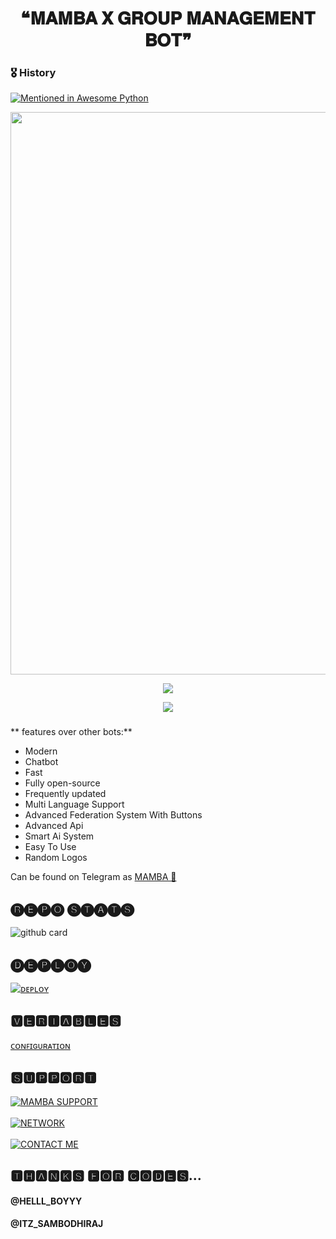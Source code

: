 <h1 align = "center"> ❝𝐌𝐀𝐌𝐁𝐀 𝐗  𝐆𝐑𝐎𝐔𝐏 𝐌𝐀𝐍𝐀𝐆𝐄𝐌𝐄𝐍𝐓 𝐁𝐎𝐓❞ </h1>

### 🎖 History

[![Mentioned in Awesome Python](https://awesome.re/mentioned-badge.svg)](https://github.com/SUKHPAL443/MAMBA-X)

<p align = "center"><a herf = "https://t.me/MAMBAX_GBOT" alt = "MAMBA"><img src = "https://telegra.ph/file/c61dc24bd0bc889c3838d.jpg" width = "900"></a></p>

<p align = "center">
<a href = "https://python.org">
<img src = "https://forthebadge.com/images/badges/made-with-python.svg">
</p>
</a>

<p align = "center">
<a href = "https://github.com/SUKHPAL443/MAMBA-X">
<img src = "https://forthebadge.com/images/badges/open-source.svg">
</p>
</a>

###
** features over other bots:**
- Modern
- Chatbot
- Fast
- Fully open-source
- Frequently updated
- Multi Language Support
- Advanced Federation System With Buttons
- Advanced Api
- Smart Ai System
- Easy To Use
- Random Logos

Can be found on Telegram as [MAMBA 💞](https://t.me/MAMBAX_GBOT)</br>


## 🅡🅔🅟🅞 🅢🅣🅐🅣🅢
![github card](https://github-readme-stats.vercel.app/api/pin/?username=SUKHPAL443&repo=MAMBA-X&theme=dark)

## 🅓🅔🅟🅛🅞🅨
[![ᴅᴇᴘʟᴏʏ](https://www.herokucdn.com/deploy/button.svg)](https://heroku.com/deploy?template=https://github.com/SUKHPAL443/MAMBA-X)


## 🆅🅴🆁🅸🅰🅱🅻🅴🆂
[ᴄᴏɴꜰɪɢᴜʀᴀᴛɪᴏɴ](https://github.com/SUKHPAL443/MAMBA-X/blob/master/Configuration)

## 🆂🆄🅿🅿🅾🆁🆃
[![MAMBA SUPPORT](https://img.shields.io/badge/MAMBA_X_SUPPORT-red?style=for-the-badge&logo=telegram)](https://t.me/MAMBA_X_SUPPORT)</br></br>
[![NETWORK](https://img.shields.io/badge/CYBER-EAGLE-NETWORK-red?style=for-the-badge&logo=telegram)](https://t.me/CYBER_EAGLE_NETWORK)</br></br>
[![CONTACT ME](https://img.shields.io/badge/Telegram-Contact%20Me-informational)](https://t.me/MAMBA_STAR)

## 🆃🅷🅰🅽🅺🆂 🅵🅾🆁 🅲🅾🅳🅴🆂...
#### @HELLL_BOYYY
#### @ITZ_SAMBODHIRAJ



